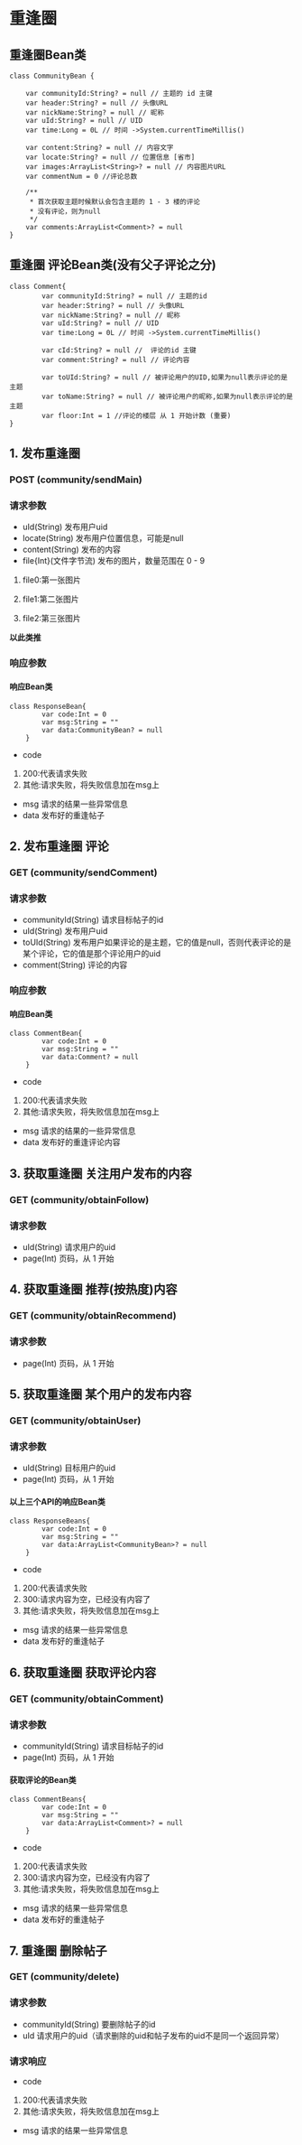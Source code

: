 # 重逢圈
## 重逢圈Bean类
```
class CommunityBean {

    var communityId:String? = null // 主题的 id 主键
    var header:String? = null // 头像URL
    var nickName:String? = null // 昵称
    var uId:String? = null // UID
    var time:Long = 0L // 时间 ->System.currentTimeMillis()

    var content:String? = null // 内容文字
    var locate:String? = null // 位置信息 [省市]
    var images:ArrayList<String>? = null // 内容图片URL
    var commentNum = 0 //评论总数

    /**
     * 首次获取主题时候默认会包含主题的 1 - 3 楼的评论
     * 没有评论，则为null
     */
    var comments:ArrayList<Comment>? = null
}
```
## 重逢圈 评论Bean类(没有父子评论之分)
```
class Comment{
        var communityId:String? = null // 主题的id
        var header:String? = null // 头像URL
        var nickName:String? = null // 昵称
        var uId:String? = null // UID
        var time:Long = 0L // 时间 ->System.currentTimeMillis()

        var cId:String? = null //  评论的id 主键
        var comment:String? = null // 评论内容

        var toUId:String? = null // 被评论用户的UID,如果为null表示评论的是主题
        var toName:String? = null // 被评论用户的昵称,如果为null表示评论的是主题
        var floor:Int = 1 //评论的楼层 从 1 开始计数 (重要)
}
```
## 1. 发布重逢圈
### POST (community/sendMain)
### 请求参数
* uId(String) 发布用户uid
* locate(String) 发布用户位置信息，可能是null
* content(String) 发布的内容
* file{Int}(文件字节流) 发布的图片，数量范围在 0 - 9
1. file0:第一张图片

2. file1:第二张图片

3. file2:第三张图片

**以此类推**
### 响应参数
#### 响应Bean类
```
class ResponseBean{
        var code:Int = 0
        var msg:String = ""
        var data:CommunityBean? = null
    }
```
* code 
1. 200:代表请求失败
2. 其他:请求失败，将失败信息加在msg上
* msg 请求的结果一些异常信息
* data 发布好的重逢帖子


## 2. 发布重逢圈 评论
### GET (community/sendComment)
### 请求参数
* communityId(String) 请求目标帖子的id
* uId(String) 发布用户uid
* toUId(String) 发布用户如果评论的是主题，它的值是null，否则代表评论的是某个评论，它的值是那个评论用户的uid
* comment(String) 评论的内容

### 响应参数
#### 响应Bean类
```
class CommentBean{
        var code:Int = 0
        var msg:String = ""
        var data:Comment? = null
    }
```
* code 
1. 200:代表请求失败
2. 其他:请求失败，将失败信息加在msg上
* msg 请求的结果的一些异常信息
* data 发布好的重逢评论内容

## 3. 获取重逢圈 关注用户发布的内容
### GET (community/obtainFollow)
### 请求参数
* uId(String) 请求用户的uid
* page(Int) 页码，从 1 开始

## 4. 获取重逢圈 推荐(按热度)内容
### GET (community/obtainRecommend)
### 请求参数
* page(Int) 页码，从 1 开始

## 5. 获取重逢圈 某个用户的发布内容
### GET (community/obtainUser)
### 请求参数
* uId(String) 目标用户的uid
* page(Int) 页码，从 1 开始

#### 以上三个API的响应Bean类
```
class ResponseBeans{
        var code:Int = 0
        var msg:String = ""
        var data:ArrayList<CommunityBean>? = null
    }
```

* code 
1. 200:代表请求失败
2. 300:请求内容为空，已经没有内容了
3. 其他:请求失败，将失败信息加在msg上
* msg 请求的结果一些异常信息
* data 发布好的重逢帖子

## 6. 获取重逢圈 获取评论内容
### GET (community/obtainComment)
### 请求参数
* communityId(String) 请求目标帖子的id
* page(Int) 页码，从 1 开始

#### 获取评论的Bean类
```
class CommentBeans{
        var code:Int = 0
        var msg:String = ""
        var data:ArrayList<Comment>? = null
    }
```
* code 
1. 200:代表请求失败
2. 300:请求内容为空，已经没有内容了
3. 其他:请求失败，将失败信息加在msg上
* msg 请求的结果一些异常信息
* data 发布好的重逢帖子

## 7. 重逢圈 删除帖子
### GET (community/delete)
### 请求参数
* communityId(String) 要删除帖子的id
* uId 请求用户的uid（请求删除的uid和帖子发布的uid不是同一个返回异常）

### 请求响应
* code 
1. 200:代表请求失败
2. 其他:请求失败，将失败信息加在msg上
* msg 请求的结果一些异常信息
